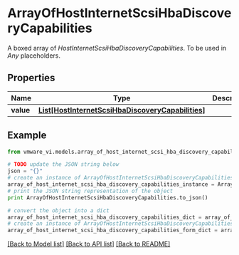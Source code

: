 # ArrayOfHostInternetScsiHbaDiscoveryCapabilities

A boxed array of *HostInternetScsiHbaDiscoveryCapabilities*. To be used in *Any* placeholders. 

## Properties
Name | Type | Description | Notes
------------ | ------------- | ------------- | -------------
**value** | [**List[HostInternetScsiHbaDiscoveryCapabilities]**](HostInternetScsiHbaDiscoveryCapabilities.md) |  | 

## Example

```python
from vmware_vi.models.array_of_host_internet_scsi_hba_discovery_capabilities import ArrayOfHostInternetScsiHbaDiscoveryCapabilities

# TODO update the JSON string below
json = "{}"
# create an instance of ArrayOfHostInternetScsiHbaDiscoveryCapabilities from a JSON string
array_of_host_internet_scsi_hba_discovery_capabilities_instance = ArrayOfHostInternetScsiHbaDiscoveryCapabilities.from_json(json)
# print the JSON string representation of the object
print ArrayOfHostInternetScsiHbaDiscoveryCapabilities.to_json()

# convert the object into a dict
array_of_host_internet_scsi_hba_discovery_capabilities_dict = array_of_host_internet_scsi_hba_discovery_capabilities_instance.to_dict()
# create an instance of ArrayOfHostInternetScsiHbaDiscoveryCapabilities from a dict
array_of_host_internet_scsi_hba_discovery_capabilities_form_dict = array_of_host_internet_scsi_hba_discovery_capabilities.from_dict(array_of_host_internet_scsi_hba_discovery_capabilities_dict)
```
[[Back to Model list]](../README.md#documentation-for-models) [[Back to API list]](../README.md#documentation-for-api-endpoints) [[Back to README]](../README.md)


